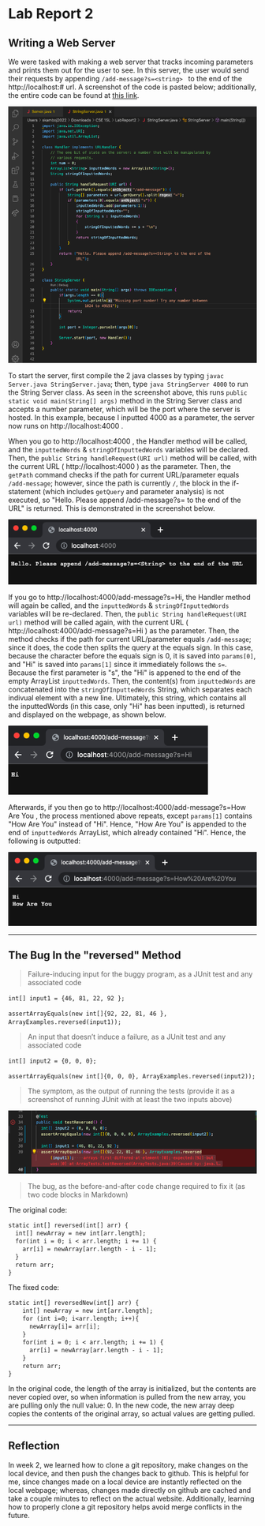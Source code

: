 # Lab Report 2

## Writing a Web Server

We were tasked with making a web server that tracks incoming parameters and prints them out for the user to see. In this server, the user would send their requests by appending `/add-message?s=<string> ` to the end of the http://localhost:# url. A screenshot of the code is pasted below; additionally, the entire code can be found at [this link](https://github.com/SiyaKamboj/cse15l-lab-reports/tree/main/LabReport2).

![Image](images/String_Server_Code.png)

To start the server, first compile the 2 java classes by typing `javac Server.java StringServer.java`; then, type `java StringServer 4000` to run the String Server class. As seen in the screenshot above, this runs `public static void main(String[] args)` method in the String Server class and accepts a number parameter, which will be the port where the server is hosted. In this example, because I inputted 4000 as a parameter, the server now runs on http://localhost:4000 . 

When you go to http://localhost:4000 , the Handler method will be called, and the `inputtedWords` & `stringOfInputtedWords` variables will be declared. Then, the `public String handleRequest(URI url)` method will be called, with the current URL ( http://localhost:4000 ) as the parameter. Then, the `getPath` command checks if the path for current URL/parameter equals `/add-message`; however, since the path is currently `/`, the block in the if-statement (which includes `getQuery` and parameter analysis) is not executed, so "Hello. Please append /add-message?s=<String> to the end of the URL" is returned. This is demonstrated in the screenshot below. 
  
![Image](images/Pls_Append.png)
  
If you go to http://localhost:4000/add-message?s=Hi, the Handler method will again be called, and the `inputtedWords` & `stringOfInputtedWords` variables will be re-declared. Then, the `public String handleRequest(URI url)` method will be called again, with the current URL ( http://localhost:4000/add-message?s=Hi ) as the parameter. Then, the method checks if the path for current URL/parameter equals `/add-message`; since it does, the code then splits the query at the equals sign. In this case, because the character before the equals sign is 0, it is saved into `params[0]`, and "Hi" is saved into `params[1]` since it immediately follows the `s=`. Because the first parameter is "s", the "Hi" is appened to the end of the empty ArrayList `inputtedWords`. Then, the content(s) from `inputtedWords` are concatenated into the `stringOfInputtedWords` String, which separates each indivual element with a new line. Ultimately, this string, which contains all the inputtedWords (in this case, only "Hi" has been inputted), is returned and displayed on the webpage, as shown below.
  
![Image](images/Hi.png)
  
Afterwards, if you then go to  http://localhost:4000/add-message?s=How Are You , the process mentioned above repeats, except `params[1]` contains "How Are You" instead of "Hi". Hence, "How Are You" is appended to the end of `inputtedWords` ArrayList, which already contained "Hi". Hence, the following is outputted: 
  
![Image](images/Hi_How_Are_You.png)
  
---
  
## The Bug In the "reversed" Method
> Failure-inducing input for the buggy program, as a JUnit test and any associated code
  
  `int[] input1 = {46, 81, 22, 92 };`
  
  `assertArrayEquals(new int[]{92, 22, 81, 46 }, ArrayExamples.reversed(input1));`
  
> An input that doesn’t induce a failure, as a JUnit test and any associated code 
  
  `int[] input2 = {0, 0, 0};`
  
  `assertArrayEquals(new int[]{0, 0, 0}, ArrayExamples.reversed(input2));`
  
> The symptom, as the output of running the tests (provide it as a screenshot of running JUnit with at least the two inputs above)
  
  ![Image](images/Bug.png)
  
> The bug, as the before-and-after code change required to fix it (as two code blocks in Markdown)
  
  The original code: 
  
  ```
  static int[] reversed(int[] arr) {
    int[] newArray = new int[arr.length];
    for(int i = 0; i < arr.length; i += 1) {                             
      arr[i] = newArray[arr.length - i - 1];                           
    }                              
    return arr;                              
  }
 ```
 
The fixed code:
```
static int[] reversedNew(int[] arr) {
    int[] newArray = new int[arr.length];
    for (int i=0; i<arr.length; i++){
      newArray[i]= arr[i];
    }
    for(int i = 0; i < arr.length; i += 1) {
      arr[i] = newArray[arr.length - i - 1];
    }
    return arr;
}
```
In the original code, the length of the array is initialized, but the contents are never copied over, so when information is pulled from the new array, you are pulling only the null value: 0. In the new code, the new array deep copies the contents of the original array, so actual values are getting pulled.

---
## Reflection
  
In week 2, we learned how to clone a git repository, make changes on the local device, and then push the changes back to github. This is helpful for me, since changes made on a local device are instantly reflected on the local webpage; whereas, changes made directly on github are cached and take a couple minutes to reflect on the actual website. Additionally, learning how to properly clone a git repository helps avoid merge conflicts in the future. 

